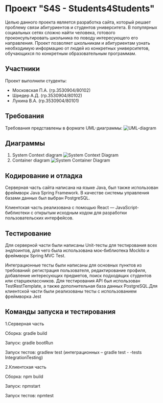 # Проект "S4S - Students4Students"

Целью данного проекта является разработка сайта, который решает проблему связи абитуриентов и студентов университета. В популярных социальных сетях сложно найти человека, готового проконсультировать школьника по поводу интересующего его направления. Проект позволяет школьникам и абитуриентам узнать необходимую информацию от людей из конкретных университетов, обучающихся по конкретным образовательным программам.

## Участники

Проект выполнили студенты:
* Московская П.А. (гр.3530904/80102)
* Шредер А.Д.     (гр.3530904/80102)
* Лукина В.А.     (гр.3530904/80101)

## Требования

Требования представлены в формате UML-диаграммы:
![UML-diagram](https://yadi.sk/i/LYxx9935X6OIKw)

## Диаграммы

1. System Context diagram
![System Context Diagram](https://yadi.sk/i/7iYsmpzzsd3mLA)
2. Container diagram
![System Container Diagram](https://yadi.sk/i/2tlgk2AXNN_FJw)

## Кодирование и отладка

Серверная часть сайта написана на языке Java, был также использован фреймворк Java Spring Framework. В качестве системы управления базами данных был выбран PostgreSQL. 

Клиентская часть реализована с помощью React — JavaScript-библиотеки с открытым исходным кодом для разработки пользовательских интерфейсов.

## Тестирование

Для серверной части были написаны Unit-тесты для тестирования всех эндпоинтов, для чего была использована мок-библиотека Mockito и фреймворк Spring MVC Test.

Интеграционные тесты были написаны для основных пунктов из требований: регистрация пользователя, редактирование профиля, добавление интересующих предметов, поиск подходящих студентов или старшеклассников. Для тестирования API был использован TestRestTemplate, а также дополнительная база данных PostgreSQL.Для клиентской части были реализованы тесты с использованием фреймворка Jest

## Команды запуска и тестирования

1.Серверная часть

Сборка: gradle build

Запуск: gradle bootRun

Запуск тестов: gradlew test (интеграционных – gradle test  - -tests IntegrationTesting)

2.Клиентская часть

Сборка: npm build

Запуск: npmstart

Запуск тестов: npmtest